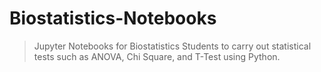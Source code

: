 # Biostatistics-Notebooks
> Jupyter Notebooks for Biostatistics Students to carry out statistical tests such as ANOVA, Chi Square, and T-Test using Python.
